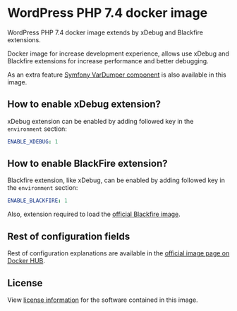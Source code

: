 # WordPress PHP 7.4 docker image

WordPress PHP 7.4 docker image extends by xDebug and Blackfire extensions.

Docker image for increase development experience, allows use xDebug and Blackfire extensions for increase performance and better debugging.

As an extra feature [Symfony VarDumper component](https://symfony.com/doc/current/components/var_dumper.html) is also available in this image.

## How to enable xDebug extension?

xDebug extension can be enabled by adding followed key in the `environment` section:

```yml
ENABLE_XDEBUG: 1
```

## How to enable BlackFire extension?

Blackfire extension, like xDebug, can be enabled by adding followed key in the `environment` section:

```yml
ENABLE_BLACKFIRE: 1
```

Also, extension required to load the [official Blackfire image](https://hub.docker.com/r/blackfire/blackfire).

## Rest of configuration fields

Rest of configuration explanations are available in the [official image page on Docker HUB](https://hub.docker.com/_/wordpress/).

## License

View [license information](https://wordpress.org/about/license/) for the software contained in this image.
